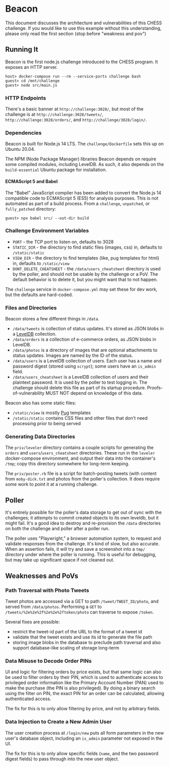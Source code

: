 # Beacon

This document discusses the architecture and vulnerabilities of this CHESS
challenge. If you would like to use this example without this understanding,
please only read the first section (stop before "weakness and pov")

## Running It

Beacon is the first node.js challenge introduced to the CHESS program. It
exposes an HTTP server.

```
host> docker-compose run --rm --service-ports challenge bash
guest> cd /mnt/challenge
guest> node src/main.js
```

### HTTP Endpoints

There's a basic banner at `http://challenge:3028/`, but most of the challenge
is at `http://challenge:3028/tweets/`, `http://challenge:3028/orders/`, and `http://challenge/3028/login/`.

### Dependencies

Beacon is built for Node.js 14 LTS. The `challenge/Dockerfile` sets this up on
Ubuntu 20.04.

The NPM (Node Package Manager) libraries Beacon depends on require some compiled
modules, including LevelDB. As such, it also depends on the `build-essential`
Ubuntu package for
installation.

#### ECMAScript 5 and Babel

The "Babel" JavaScript compiler has been added to convert the Node.js 14
compatible code to ECMAScript 5 (ES5) for analysis purposes. This is not
automated as part of a build process. From a `challenge`, `unpatched`, or
`fully_patched` directory:

```
guest> npx babel src/ --out-dir build
```

### Challenge Environment Variables

* `PORT` - the TCP port to listen on, defaults to 3028
* `STATIC_DIR` - the directory to find static files (images, css) in, defaults
  to `/static/static`
* `VIEW_DIR` - the directory to find templates (like, pug templates for
  html) in, defaults
  to `/static/view`
* `DONT_DELETE_CHEATSHEET` - the `/data/users_cheatsheet` directory is used
  by the poller, and should not be usable by the challenge or a PoV. The
  default behavior is to delete it, but you might want that to not happen.

The `challenge` service in `docker-compose.yml` may set these for dev work,
but the defaults are hard-coded.


### Files and Directories

Beacon stores a few different things in `/data`.

* `/data/tweets` is collection of status updates. It's stored as JSON blobs
  in a [LevelDB][leveldb-wp] collection.
* `/data/orders` is a collection of e-commerce orders, as JSON blobs in LevelDB.
* `/data/photos` is a directory of images that are optional attachments to
  status updates. Images are named by the ID of the status.
* `/data/users` is a LevelDB collection of users. Each user has a name and
  password digest (stored using `scrypt`); some users have an `is_admin` field.
* `/data/users_cheatsheet` is a LevelDB collection of users and their plaintext
  password. It is used by the poller to test logging in. The challenge should
  delete this file as part of its startup procedure. Proofs-of-vulnerability
  MUST NOT depend on knowledge of this data.

[leveldb-wp]: https://en.wikipedia.org/wiki/LevelDB

Beacon also has some static files:

* `/static/view` is mostly [Pug][pugjs] templates
* `/static/static` contains CSS files and other files that don't need processing
  prior to being served

[pugjs]: https://pugjs.org/

### Generating Data Directories

The `priv/leveler` directory contains a couple scripts for generating the
`orders` and `users`/`users_cheatsheet` directories. These run in the
`leveler` docker-compose environment, and output their data into the container's
`/tmp`; copy this directory somewhere for long-term keeping.

The `priv/poster.rb` file is a script for batch-posting tweets (with content
from `moby-dick.txt` and photos from the poller's collection.
It does require some work to point it at a running
challenge.

## Poller

It's entirely possible for the poller's data storage to get out of sync with the
challenges; it attempts to commit created objects to its own leveldb, but it
might fail. It's a good idea to destroy and re-provision the `/data` directories
on both the
challenge and poller after a poller run.

The poller uses "Playwright," a browser automation system, to request and
validate responses from the challenge. It's kind of slow, but also accurate.
When an assertion fails, it will try and save a screenshot into
a `tmp/` directory under where the poller is running. This is useful for
debugging, but may take up significant space if not cleaned out.

## Weaknesses and PoVs

### Path Traversal with Photo Tweets

Tweet photos are accessed via a GET to
path `/tweet/TWEET_ID/photo`, and served from
`/data/photos`. Performing a `GET` to `/tweets/%2e%2e%2f%2e%2e%2ftoken/photo`
can traverse to expose `/token`.

Several fixes are possible:

* restrict the tweet-id part of the URL to the format of a tweet id
* validate that the tweet exists and use its id to generate the file
  path
* storing image blobs in the database to preclude path traversal and also
  support database-like scaling of storage long-term

### Data Misuse to Decode Order PINs

UI and logic for filtering orders by price exists, but that same logic can
also be used to filter orders by their PIN, which is used to authenticate
access to privileged order information like the Primary Account Number (PAN)
used to make the purchase (the PIN is also privileged). By doing a binary search
using the filter on PIN, the exact PIN for an order can be calculated, allowing
authenticated access.

The fix for this is to only allow filtering by price, and not by arbitrary
fields.

### Data Injection to Create a New Admin User

The user creation process at `/login/new` puts all form parameters in the new
user's database object, including an `is_admin` parameter not exposed in the UI.

The fix for this is to only allow specific fields (`name`, and the two
password digest fields) to pass through into the new user object.
